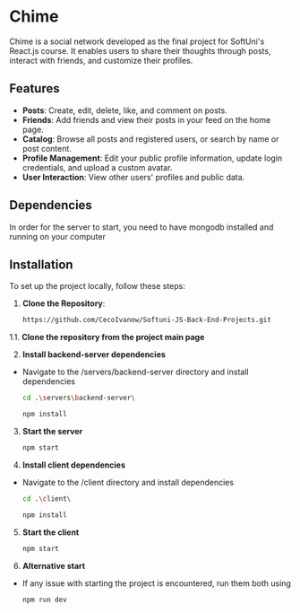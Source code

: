 # Chime

Chime is a social network developed as the final project for SoftUni's React.js course. It enables users to share their thoughts through posts, interact with friends, and customize their profiles.

## Features

- **Posts**: Create, edit, delete, like, and comment on posts.
- **Friends**: Add friends and view their posts in your feed on the home page.
- **Catalog**: Browse all posts and registered users, or search by name or post content.
- **Profile Management**: Edit your public profile information, update login credentials, and upload a custom avatar.
- **User Interaction**: View other users' profiles and public data.

## Dependencies

In order for the server to start, you need to have mongodb installed and running on your computer

## Installation

To set up the project locally, follow these steps:

1. **Clone the Repository**:

   ```bash
   https://github.com/CecoIvanow/Softuni-JS-Back-End-Projects.git

1.1. **Clone the repository from the project main page**

2. **Install backend-server dependencies**

- Navigate to the /servers/backend-server directory and install dependencies

   ```bash
   cd .\servers\backend-server\

   npm install
   
3. **Start the server**

   ```bash
   npm start

4. **Install client dependencies**

- Navigate to the /client directory and install dependencies

   ```bash
   cd .\client\

   npm install

5. **Start the client**

    ```bash
    npm start

6. **Alternative start**

- If any issue with starting the project is encountered, run them both using

   ```bash
   npm run dev
